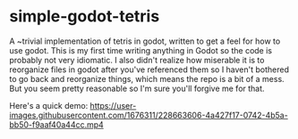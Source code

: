 # simple-godot-tetris

A ~trivial implementation of tetris in godot, written to get a feel for how to use godot. This is my first time writing anything in Godot
so the code is probably not very idiomatic. I also didn't realize how miserable it is to reorganize files in godot after you've referenced
them so I haven't bothered to go back and reorganize things, which means the repo is a bit of a mess. But you seem pretty reasonable
so I'm sure you'll forgive me for that.

Here's a quick demo:
https://user-images.githubusercontent.com/1676311/228663606-4a427f17-0742-4b5a-bb50-f9aaf40a44cc.mp4

